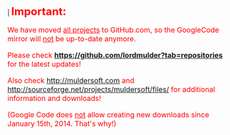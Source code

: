 | <font color='red' size='5'><b>Important:</b></font><br><br><font color='red' size='3'>We have moved <u>all projects</u> to GitHub.com, so the GoogleCode mirror will <u>not</u> be up-to-date anymore.</font><br><br><font color='red' size='3'>Please check <b><a href='https://github.com/lordmulder?tab=repositories'>https://github.com/lordmulder?tab=repositories</a></b> for the latest updates!</font><br><br><font color='red' size='3'>Also check <a href='http://muldersoft.com'>http://muldersoft.com</a> and <a href='http://sourceforge.net/projects/muldersoft/files/'>http://sourceforge.net/projects/muldersoft/files/</a> for additional information and downloads!</font><br><br><font color='red' size='3'>(Google Code does <u>not</u> allow creating new downloads since January 15th, 2014. That's why!)</font> 